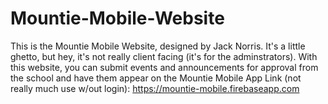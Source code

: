 # Mountie-Mobile-Website
This is the Mountie Mobile Website, designed by Jack Norris. It's a little ghetto, but hey, it's not really client
facing (it's for the adminstrators). With this website, you can submit events and announcements for approval from 
the school and have them appear on the Mountie Mobile App
Link (not really much use w/out login):  https://mountie-mobile.firebaseapp.com

